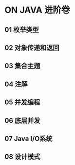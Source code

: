 # ON JAVA 进阶卷
## 01 枚举类型
## 02 对象传递和返回
## 03 集合主题
## 04 注解
## 05 并发编程
## 06 底层并发
## 07 Java I/O系统
## 08 设计模式
